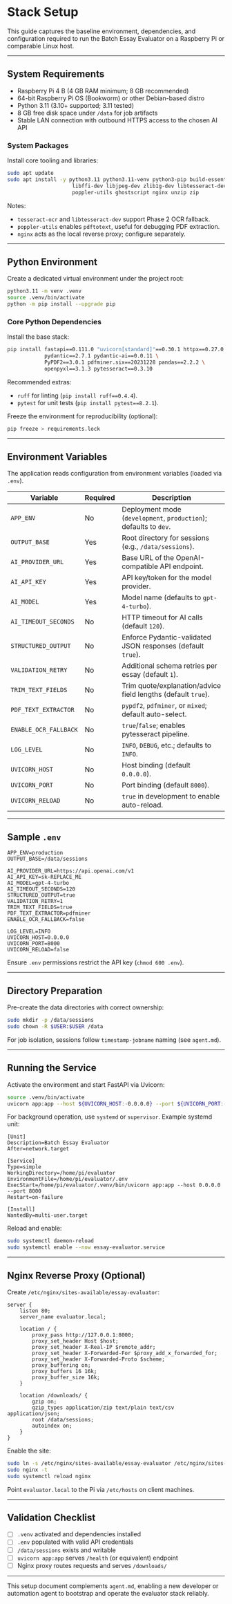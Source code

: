 # Stack Setup

This guide captures the baseline environment, dependencies, and configuration required to run the Batch Essay Evaluator on a Raspberry Pi or comparable Linux host.

---

## System Requirements

- Raspberry Pi 4 B (4 GB RAM minimum; 8 GB recommended)
- 64-bit Raspberry Pi OS (Bookworm) or other Debian-based distro
- Python 3.11 (3.10+ supported; 3.11 tested)
- 8 GB free disk space under `/data` for job artifacts
- Stable LAN connection with outbound HTTPS access to the chosen AI API

### System Packages

Install core tooling and libraries:

```bash
sudo apt update
sudo apt install -y python3.11 python3.11-venv python3-pip build-essential libpq-dev \
                     libffi-dev libjpeg-dev zlib1g-dev libtesseract-dev tesseract-ocr \
                     poppler-utils ghostscript nginx unzip zip
```

Notes:
- `tesseract-ocr` and `libtesseract-dev` support Phase 2 OCR fallback.
- `poppler-utils` enables `pdftotext`, useful for debugging PDF extraction.
- `nginx` acts as the local reverse proxy; configure separately.

---

## Python Environment

Create a dedicated virtual environment under the project root:

```bash
python3.11 -m venv .venv
source .venv/bin/activate
python -m pip install --upgrade pip
```

### Core Python Dependencies

Install the base stack:

```bash
pip install fastapi==0.111.0 "uvicorn[standard]"==0.30.1 httpx==0.27.0 python-dotenv==1.0.1 \
            pydantic==2.7.1 pydantic-ai==0.0.11 \
            PyPDF2==3.0.1 pdfminer.six==20231228 pandas==2.2.2 \
            openpyxl==3.1.3 pytesseract==0.3.10
```

Recommended extras:
- `ruff` for linting (`pip install ruff==0.4.4`).
- `pytest` for unit tests (`pip install pytest==8.2.1`).

Freeze the environment for reproducibility (optional):

```bash
pip freeze > requirements.lock
```

---

## Environment Variables

The application reads configuration from environment variables (loaded via `.env`).

| Variable                 | Required | Description                                                        |
| ------------------------ | -------- | ------------------------------------------------------------------ |
| `APP_ENV`                | No       | Deployment mode (`development`, `production`); defaults to `dev`.  |
| `OUTPUT_BASE`            | Yes      | Root directory for sessions (e.g., `/data/sessions`).              |
| `AI_PROVIDER_URL`        | Yes      | Base URL of the OpenAI-compatible API endpoint.                    |
| `AI_API_KEY`             | Yes      | API key/token for the model provider.                              |
| `AI_MODEL`               | Yes      | Model name (defaults to `gpt-4-turbo`).                            |
| `AI_TIMEOUT_SECONDS`     | No       | HTTP timeout for AI calls (default `120`).                         |
| `STRUCTURED_OUTPUT`      | No       | Enforce Pydantic-validated JSON responses (default `true`).        |
| `VALIDATION_RETRY`       | No       | Additional schema retries per essay (default `1`).                 |
| `TRIM_TEXT_FIELDS`       | No       | Trim quote/explanation/advice field lengths (default `true`).      |
| `PDF_TEXT_EXTRACTOR`     | No       | `pypdf2`, `pdfminer`, or `mixed`; default auto-select.             |
| `ENABLE_OCR_FALLBACK`    | No       | `true`/`false`; enables pytesseract pipeline.                      |
| `LOG_LEVEL`              | No       | `INFO`, `DEBUG`, etc.; defaults to `INFO`.                         |
| `UVICORN_HOST`           | No       | Host binding (default `0.0.0.0`).                                  |
| `UVICORN_PORT`           | No       | Port binding (default `8000`).                                     |
| `UVICORN_RELOAD`         | No       | `true` in development to enable auto-reload.                       |

---

## Sample `.env`

```
APP_ENV=production
OUTPUT_BASE=/data/sessions

AI_PROVIDER_URL=https://api.openai.com/v1
AI_API_KEY=sk-REPLACE_ME
AI_MODEL=gpt-4-turbo
AI_TIMEOUT_SECONDS=120
STRUCTURED_OUTPUT=true
VALIDATION_RETRY=1
TRIM_TEXT_FIELDS=true
PDF_TEXT_EXTRACTOR=pdfminer
ENABLE_OCR_FALLBACK=false

LOG_LEVEL=INFO
UVICORN_HOST=0.0.0.0
UVICORN_PORT=8000
UVICORN_RELOAD=false
```

Ensure `.env` permissions restrict the API key (`chmod 600 .env`).

---

## Directory Preparation

Pre-create the data directories with correct ownership:

```bash
sudo mkdir -p /data/sessions
sudo chown -R $USER:$USER /data
```

For job isolation, sessions follow `timestamp-jobname` naming (see `agent.md`).

---

## Running the Service

Activate the environment and start FastAPI via Uvicorn:

```bash
source .venv/bin/activate
uvicorn app:app --host ${UVICORN_HOST:-0.0.0.0} --port ${UVICORN_PORT:-8000}
```

For background operation, use `systemd` or `supervisor`. Example systemd unit:

```
[Unit]
Description=Batch Essay Evaluator
After=network.target

[Service]
Type=simple
WorkingDirectory=/home/pi/evaluator
EnvironmentFile=/home/pi/evaluator/.env
ExecStart=/home/pi/evaluator/.venv/bin/uvicorn app:app --host 0.0.0.0 --port 8000
Restart=on-failure

[Install]
WantedBy=multi-user.target
```

Reload and enable:

```bash
sudo systemctl daemon-reload
sudo systemctl enable --now essay-evaluator.service
```

---

## Nginx Reverse Proxy (Optional)

Create `/etc/nginx/sites-available/essay-evaluator`:

```
server {
    listen 80;
    server_name evaluator.local;

    location / {
        proxy_pass http://127.0.0.1:8000;
        proxy_set_header Host $host;
        proxy_set_header X-Real-IP $remote_addr;
        proxy_set_header X-Forwarded-For $proxy_add_x_forwarded_for;
        proxy_set_header X-Forwarded-Proto $scheme;
        proxy_buffering on;
        proxy_buffers 16 16k;
        proxy_buffer_size 16k;
    }

    location /downloads/ {
        gzip on;
        gzip_types application/zip text/plain text/csv application/json;
        root /data/sessions;
        autoindex on;
    }
}
```

Enable the site:

```bash
sudo ln -s /etc/nginx/sites-available/essay-evaluator /etc/nginx/sites-enabled/
sudo nginx -t
sudo systemctl reload nginx
```

Point `evaluator.local` to the Pi via `/etc/hosts` on client machines.

---

## Validation Checklist

- [ ] `.venv` activated and dependencies installed
- [ ] `.env` populated with valid API credentials
- [ ] `/data/sessions` exists and writable
- [ ] `uvicorn app:app` serves `/health` (or equivalent) endpoint
- [ ] Nginx proxy routes requests and serves `/downloads/`

---

This setup document complements `agent.md`, enabling a new developer or automation agent to bootstrap and operate the evaluator stack reliably.
